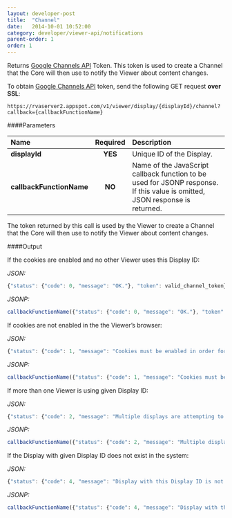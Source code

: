 ```yaml
---
layout: developer-post
title:  "Channel"
date:   2014-10-01 10:52:00
category: developer/viewer-api/notifications
parent-order: 1
order: 1
---
```


Returns [Google Channels API](https://cloud.google.com/appengine/docs/java/channel/) Token. This token is used to create a Channel that the Core will then use to notify the Viewer about content changes.

To obtain [Google Channels API](https://cloud.google.com/appengine/docs/java/channel/) token, send the following GET request **over SSL**:

`https://rvaserver2.appspot.com/v1/viewer/display/{displayId}/channel?callback={callbackFunctionName}`

####Parameters

| Name    | Required | Description |
|:--------|:--------:|:------------|
| **displayId**  |  **YES**  | Unique ID of the Display. |
| **callbackFunctionName**  |  **NO**  | Name of the JavaScript callback function to be used for JSONP response. If this value is omitted, JSON response is returned. |

The token returned by this call is used by the Viewer to create a Channel that the Core will then use to notify the Viewer about content changes.

####Output

If the cookies are enabled and no other Viewer uses this Display ID:

*JSON:*

```javascript
{"status": {"code": 0, "message": "OK."}, "token": valid_channel_token}
```

*JSONP:*

```javascript
callbackFunctionName({"status": {"code": 0, "message": "OK."}, "token": valid_channel_token});
```

If cookies are not enabled in the the Viewer’s browser:

*JSON:*

```javascript
{"status": {"code": 1, "message": "Cookies must be enabled in order for the display to receive updates."}, "token": null}
```

*JSONP:*

```javascript
callbackFunctionName({"status": {"code": 1, "message": "Cookies must be enabled in order for the display to receive updates."}, "token": null});
```

If more than one Viewer is using given Display ID:

*JSON:*

```javascript
{"status": {"code": 2, "message": "Multiple displays are attempting to use the same Display ID."}, "token": null}
```

*JSONP:*

```javascript
callbackFunctionName({"status": {"code": 2, "message": "Multiple displays are attempting to use the same Display ID."}, "token": null});
```

If the Display with given Display ID does not exist in the system:

*JSON:*

```javascript
{"status": {"code": 4, "message": "Display with this Display ID is not found."}, "token": null}
```

*JSONP:*

```javascript
callbackFunctionName({"status": {"code": 4, "message": "Display with this Display ID is not found."}, "token": null});
```
